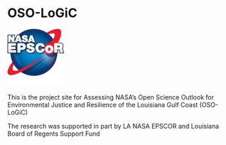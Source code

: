 # OSO-LoGiC

<img src="project_outputs/images/cropped-NASA_EPSCOR_-PNG.png" width="128"/>



This is the project site for Assessing NASA’s Open Science Outlook for Environmental Justice and Resilience of the Louisiana Gulf Coast (OSO-LoGiC)








The research was supported in part by LA NASA EPSCOR and Louisiana Board of Regents Support Fund

